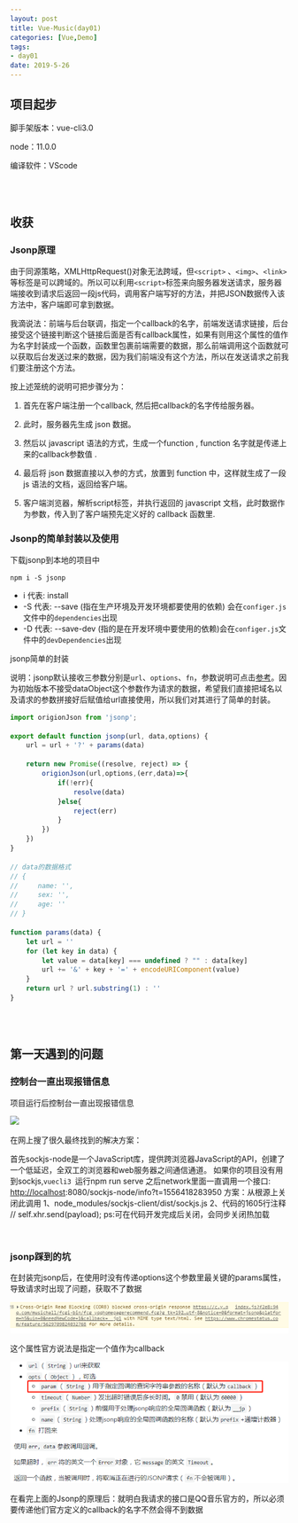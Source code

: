 ```yaml
---
layout: post
title: Vue-Music(day01)
categories: [Vue,Demo]
tags: 
- day01
date: 2019-5-26
---
```


## 项目起步

脚手架版本：vue-cli3.0

node：11.0.0

编译软件：VScode

<br>

<br>

## 收获

### Jsonp原理

由于同源策略，XMLHttpRequest()对象无法跨域，但`<script>` 、`<img>`、`<link>`等标签是可以跨域的。所以可以利用`<script>`标签来向服务器发送请求，服务器端接收到请求后返回一段js代码，调用客户端写好的方法，并把JSON数据传入该方法中，客户端即可拿到数据。

我滴说法：前端与后台联调，指定一个callback的名字，前端发送请求链接，后台接受这个链接判断这个链接后面是否有callback属性，如果有则用这个属性的值作为名字封装成一个函数，函数里包裹前端需要的数据，那么前端调用这个函数就可以获取后台发送过来的数据，因为我们前端没有这个方法，所以在发送请求之前我们要注册这个方法。

按上述笼统的说明可把步骤分为：

1. 首先在客户端注册一个callback, 然后把callback的名字传给服务器。

2. 此时，服务器先生成 json 数据。

3. 然后以 javascript 语法的方式，生成一个function , function 名字就是传递上来的callback参数值 .

4. 最后将 json 数据直接以入参的方式，放置到 function 中，这样就生成了一段 js 语法的文档，返回给客户端。

5. 客户端浏览器，解析script标签，并执行返回的 javascript 文档，此时数据作为参数，传入到了客户端预先定义好的 callback 函数里.



### Jsonp的简单封装以及使用

下载jsonp到本地的项目中

```
npm i -S jsonp
```

- i 代表: install
- -S 代表: --save (指在生产环境及开发环境都要使用的依赖) 会在`configer.js`文件中的`dependencies`出现
- -D 代表: --save-dev (指的是在开发环境中要使用的依赖)会在`configer.js`文件中的`devDependencies`出现

jsonp简单的封装

说明：jsonp默认接收三参数分别是`url`、`options`、`fn`，参数说明可点击[参考](https://github.com/webmodules/jsonp)。因为初始版本不接受dataObject这个参数作为请求的数据，希望我们直接把域名以及请求的参数拼接好后赋值给url直接使用，所以我们对其进行了简单的封装。

```js
import origionJson from 'jsonp';

export default function jsonp(url, data,options) {
    url = url + '?' + params(data)

    return new Promise((resolve, reject) => {
        origionJson(url,options,(err,data)=>{
            if(!err){
                resolve(data)
            }else{
                reject(err)
            }
        })
    })
}

// data的数据格式
// {
//     name: '',
//     sex: '',
//     age: ''
// }

function params(data) {
    let url = ''
    for (let key in data) {
        let value = data[key] === undefined ? "" : data[key]
        url += '&' + key + '=' + encodeURIComponent(value)
    }
    return url ? url.substring(1) : ''
}
```



<br>

<br>

## 第一天遇到的问题

### 控制台一直出现报错信息

项目运行后控制台一直出现报错信息

![](/blogimg/VueMusi/pc1.png)

在网上搜了很久最终找到的解决方案：

首先sockjs-node是一个JavaScript库，提供跨浏览器JavaScript的API，创建了一个低延迟，全双工的浏览器和web服务器之间通信通道。
如果你的项目没有用到sockjs,`vuecli3 `运行npm run serve 之后network里面一直调用一个接口:
[http://localhost](http://localhost/):8080/sockjs-node/info?t=1556418283950
方案：从根源上关闭此调用
1、node_modules/sockjs-client/dist/sockjs.js 
2、代码的1605行注释
// self.xhr.send(payload);
ps:可在代码开发完成后关闭，会同步关闭热加载

<br>

### jsonp踩到的坑

在封装完jsonp后，在使用时没有传递options这个参数里最关键的params属性，导致请求时出现了问题，获取不了数据

![](/blogimg/VueMusic/pc2.png)

这个属性官方说法是指定一个值作为callback

![](/blogimg/VueMusic/pc3.png)

在看完上面的Jsonp的原理后：就明白我请求的接口是QQ音乐官方的，所以必须要传递他们官方定义的callback的名字不然会得不到数据






